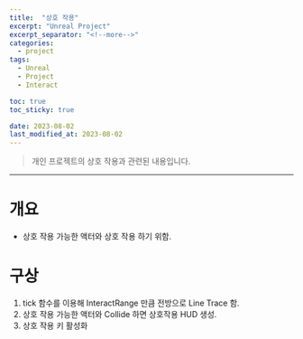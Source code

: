 ```yaml
---
title:  "상호 작용"
excerpt: "Unreal Project"
excerpt_separator: "<!--more-->"
categories:
  - project
tags:
  - Unreal
  - Project
  - Interact

toc: true
toc_sticky: true

date: 2023-08-02
last_modified_at: 2023-08-02
---
```

> 개인 프로젝트의 상호 작용과 관련된 내용입니다.  
---

# 개요
- 상호 작용 가능한 액터와 상호 작용 하기 위함.


# 구상
1. tick 함수를 이용해 InteractRange 만큼 전방으로 Line Trace 함.
2. 상호 작용 가능한 액터와 Collide 하면 상호작용 HUD 생성.
3. 상호 작용 키 활성화
